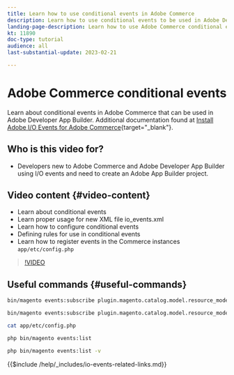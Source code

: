 ```yaml
---
title: Learn how to use conditional events in Adobe Commerce
description: Learn how to use conditional events to be used in Adobe Developer App Builder.
landing-page-description: Learn how to use Adobe Commerce conditional events.
kt: 11890
doc-type: tutorial
audience: all
last-substantial-update: 2023-02-21

---
```


# Adobe Commerce conditional events

Learn about conditional events in Adobe Commerce that can be used in Adobe Developer App Builder. Additional documentation found at [Install Adobe I/O Events for Adobe Commerce](https://developer.adobe.com/commerce/events/get-started/conditional-events/){target="_blank"}.

## Who is this video for?

* Developers new to Adobe Commerce and Adobe Developer App Builder using I/O events and need to create an Adobe App Builder project.

## Video content {#video-content}

* Learn about conditional events
* Learn proper usage for new XML file io_events.xml
* Learn how to configure conditional events
* Defining rules for use in conditional events
* Learn how to register events in the Commerce instances `app/etc/config.php`

>[!VIDEO](https://video.tv.adobe.com/v/3415806)

## Useful commands {#useful-commands}

```bash
bin/magento events:subscribe plugin.magento.catalog.model.resource_model.product.save --fields=sku --fields=qty --fields=category_id

bin/magento events:subscribe plugin.magento.catalog.model.resource_model.product.save_low_stock --parent=plugin.magento.catalog.model.resource_model.product.save --fields=sku --fields=qty --fields=category_id --rules="qty|lessThan|20" --rules="category_id|in|3,4,5"

cat app/etc/config.php

php bin/magento events:list

php bin/magento events:list -v
```

{{$include /help/_includes/io-events-related-links.md}}
